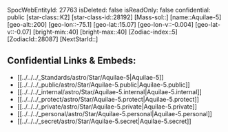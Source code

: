 ﻿---
location: [15.07,75.1,200]
type: Star
tags:
- astro/Star

---
SpocWebEntityId: 27763
isDeleted: false
isReadOnly: false
confidential: public
[star-class::K2]
[star-class-id::28192]
[Mass-sol::]
[name::Aquilae-5]
[geo-alt::200]
[geo-lon::-75.1]
[geo-lat::15.07]
[geo-lon-v::-0.004]
[geo-lat-v::-0.07]
[bright-min::40]
[bright-max::40]
[Zodiac-index::5]
[ZodiacId::28087]
[NextStarId::]



## Confidential Links & Embeds: 
- [[../../../_Standards/astro/Star/Aquilae-5|Aquilae-5]] 
- [[../../../_public/astro/Star/Aquilae-5.public|Aquilae-5.public]] 
- [[../../../_internal/astro/Star/Aquilae-5.internal|Aquilae-5.internal]] 
- [[../../../_protect/astro/Star/Aquilae-5.protect|Aquilae-5.protect]] 
- [[../../../_private/astro/Star/Aquilae-5.private|Aquilae-5.private]] 
- [[../../../_personal/astro/Star/Aquilae-5.personal|Aquilae-5.personal]] 
- [[../../../_secret/astro/Star/Aquilae-5.secret|Aquilae-5.secret]]


